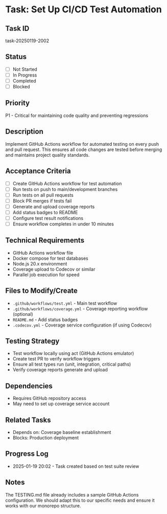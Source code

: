 # Task: Set Up CI/CD Test Automation

## Task ID

task-20250119-2002

## Status

- [ ] Not Started
- [ ] In Progress
- [ ] Completed
- [ ] Blocked

## Priority

P1 - Critical for maintaining code quality and preventing regressions

## Description

Implement GitHub Actions workflow for automated testing on every push and pull request. This ensures all code changes are tested before merging and maintains project quality standards.

## Acceptance Criteria

- [ ] Create GitHub Actions workflow for test automation
- [ ] Run tests on push to main/development branches
- [ ] Run tests on all pull requests
- [ ] Block PR merges if tests fail
- [ ] Generate and upload coverage reports
- [ ] Add status badges to README
- [ ] Configure test result notifications
- [ ] Ensure workflow completes in under 10 minutes

## Technical Requirements

- GitHub Actions workflow file
- Docker compose for test databases
- Node.js 20.x environment
- Coverage upload to Codecov or similar
- Parallel job execution for speed

## Files to Modify/Create

- `.github/workflows/test.yml` - Main test workflow
- `.github/workflows/coverage.yml` - Coverage reporting workflow (optional)
- `README.md` - Add status badges
- `.codecov.yml` - Coverage service configuration (if using Codecov)

## Testing Strategy

- Test workflow locally using act (GitHub Actions emulator)
- Create test PR to verify workflow triggers
- Ensure all test types run (unit, integration, critical paths)
- Verify coverage reports generate and upload

## Dependencies

- Requires GitHub repository access
- May need to set up coverage service account

## Related Tasks

- Depends on: Coverage baseline establishment
- Blocks: Production deployment

## Progress Log

- 2025-01-19 20:02 - Task created based on test suite review

## Notes

The TESTING.md file already includes a sample GitHub Actions configuration. We should adapt this to our specific needs and ensure it works with our monorepo structure.
